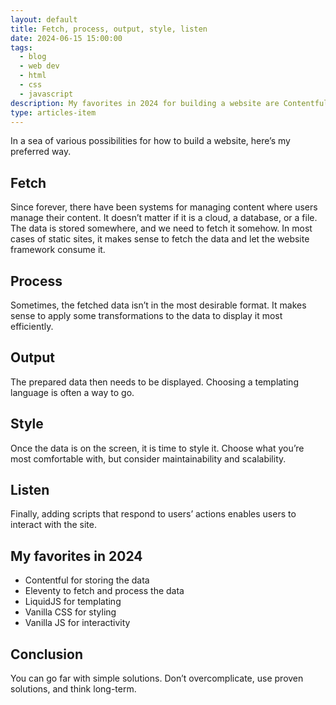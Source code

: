 ```yaml
---
layout: default
title: Fetch, process, output, style, listen
date: 2024-06-15 15:00:00
tags:
  - blog
  - web dev
  - html
  - css
  - javascript
description: My favorites in 2024 for building a website are Contentful, Eleventy, LiquidJS, vanilla CSS, and vanilla JS.
type: articles-item
---
```


In a sea of various possibilities for how to build a website, here’s my preferred way.

## Fetch

Since forever, there have been systems for managing content where users manage their content. It doesn’t matter if it is a cloud, a database, or a file. The data is stored somewhere, and we need to fetch it somehow. In most cases of static sites, it makes sense to fetch the data and let the website framework consume it.

## Process

Sometimes, the fetched data isn’t in the most desirable format. It makes sense to apply some transformations to the data to display it most efficiently.

## Output

The prepared data then needs to be displayed. Choosing a templating language is often a way to go.

## Style

Once the data is on the screen, it is time to style it. Choose what you’re most comfortable with, but consider maintainability and scalability.

## Listen

Finally, adding scripts that respond to users’ actions enables users to interact with the site.

## My favorites in 2024

- Contentful for storing the data
- Eleventy to fetch and process the data
- LiquidJS for templating
- Vanilla CSS for styling
- Vanilla JS for interactivity

## Conclusion

You can go far with simple solutions. Don’t overcomplicate, use proven solutions, and think long-term.
